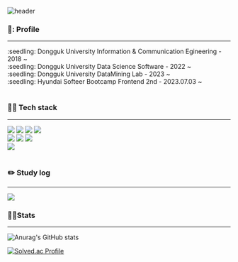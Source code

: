 <div >

![header](https://capsule-render.vercel.app/api?type=slice&color=gradient&height=200&section=footer&text=Kim%20Limit&fontSize=100)
<!--
**kim-limit/kim-limit** is a ✨ _special_ ✨ repository because its `README.md` (this file) appears on your GitHub profile.

Here are some ideas to get you started:

- 🔭 I’m currently working on ...
- 🌱 I’m currently learning ...
- 👯 I’m looking to collaborate on ...
- 🤔 I’m looking for help with ...
- 💬 Ask me about ...
- 📫 How to reach me: ...
- 😄 Pronouns: ...
- ⚡ Fun fact: ...
-->

<div><h3> 🐰: Profile</h3></div>
<hr/>
:seedling: Dongguk University Information & Communication Egineering - 2018 ~ <br/>
:seedling: Dongguk University Data Science Software - 2022 ~ <br/>
:seedling: Dongguk University DataMining Lab - 2023 ~ <br/>
:seedling: Hyundai Softeer Bootcamp Frontend 2nd - 2023.07.03 ~ <br/>
<br/>
<h3>💪🏽 Tech stack</h3>
<hr/>
<img src="https://img.shields.io/badge/HTML5-E34F26?style=for-the-badge&logo=HTML5&logoColor=white">
  <img src="https://img.shields.io/badge/CSS3-1572B6?style=for-the-badge&logo=CSS3&logoColor=white">
<img src="https://img.shields.io/badge/JavaScript-F7DF1E?style=for-the-badge&logo=JavaScript&logoColor=white">
<img src="https://img.shields.io/badge/TypeScript-3178C6?style=for-the-badge&logo=TypeScript&logoColor=white">

<br/>

<img src="https://img.shields.io/badge/React-61DAFB?style=for-the-badge&logo=React&logoColor=black">
<img src="https://img.shields.io/badge/Next.js-000000?style=for-the-badge&logo=Next.js&logoColor=white">
<img src="https://img.shields.io/badge/Express-000000?style=for-the-badge&logo=Express&logoColor=white">

<br/>

<img src="https://img.shields.io/badge/MySQL-4479A1?style=for-the-badge&logo=MySQL&logoColor=white"/>

<br/>
<br/>
<h3>✏️ Study log</h3>
<hr/>
<a href="https://velog.io/@rlawogks2468" target="_blank"><img src="https://img.shields.io/badge/Velog-20c997?style=for-the-badge&logo=Velog&logoColor=white"></a>

<br/>

<h3>🏃‍♂️Stats</h3>

<hr/>

![Anurag's GitHub stats](https://github-readme-stats.vercel.app/api?username=kim-limit&show_icons=true&theme=테마)

[![Solved.ac Profile](http://mazassumnida.wtf/api/v2/generate_badge?boj=rlawogks2468)](https://solved.ac/rlawogks2468/)

</div>
